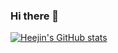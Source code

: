 ### Hi there 👋
[![Heejin's GitHub stats](https://github-readme-stats.vercel.app/api?username=Huijiny&count_private=true&hide=issues,contribs&theme=solarized-light)](https://github.com/anuraghazra/github-readme-stats)

<!--
**Huijiny/Huijiny** is a ✨ _special_ ✨ repository because its `README.md` (this file) appears on your GitHub profile.

Here are some ideas to get you started:

- 🔭 I’m currently working on ...
- 🌱 I’m currently learning ...
- 👯 I’m looking to collaborate on ...
- 🤔 I’m looking for help with ...
- 💬 Ask me about ...
- 📫 How to reach me: ...
- 😄 Pronouns: ...
- ⚡ Fun fact: ...
-->
